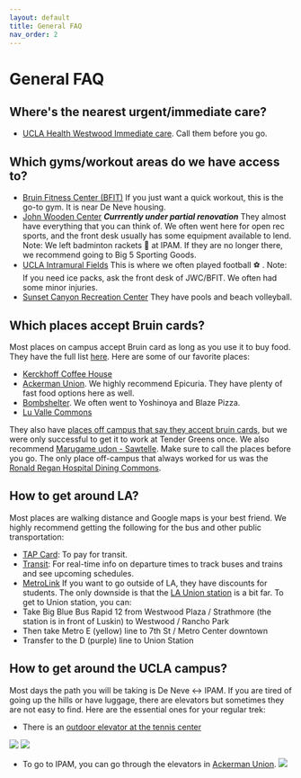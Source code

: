 ```yaml
---
layout: default
title: General FAQ
nav_order: 2
---
```


# General FAQ


## Where's the nearest urgent/immediate care?
- [UCLA Health Westwood Immediate care](https://www.uclahealth.org/locations/westwood-immediate-care). Call them before you go.


## Which gyms/workout areas do we have access to? 
- [Bruin Fitness Center (BFIT)](https://recreation.ucla.edu/bfit)
If you just want a quick workout, this is the go-to gym. It is near De Neve housing. 
- [John Wooden Center](https://recreation.ucla.edu/jwc) ***Currrently under partial renovation***
They almost have everything that you can think of. We often went here for open rec sports, and the front desk usually has some equipment available to lend. Note: We left badminton rackets :badminton: at IPAM. If they are no longer there, we recommend going to Big 5 Sporting Goods. 
- [UCLA Intramural Fields](https://recreation.ucla.edu/facilities/intramural-field)
This is where we often played football :soccer: . Note: If you need ice packs, ask the front desk of JWC/BFIT. We often had some minor injuries.
- [Sunset Canyon Recreation Center](https://recreation.ucla.edu/scrc)
They have pools and beach volleyball.


## Which places accept Bruin cards?

Most places on campus accept Bruin card as long as you use it to buy food. They have the full list [here](https://www.asucla.ucla.edu/locations). Here are some of our favorite places:
-  [Kerckhoff Coffee House](https://www.uclahealth.org/hospitals/reagan/patients-visitors/dining-commons)
-  [Ackerman Union](https://maps.app.goo.gl/JE81PYugv7DBxWYGA). We highly recommend Epicuria. They have plenty of fast food options here as well.
-  [Bombshelter](https://maps.app.goo.gl/FgMtEite6PSEWic76). We often went to Yoshinoya and Blaze Pizza.
-  [Lu Valle Commons](https://maps.app.goo.gl/BExq2sSbNTMawhmZ6)
  
They also have [places off campus that say they accept bruin cards](https://bruincard.ucla.edu/bruincard-merchants), but we were only successful to get it to work at Tender Greens once. We also recommend [Marugame udon - Sawtelle](https://maps.app.goo.gl/Pcos9mV3kJeED69W9). Make sure to call the places before you go. The only place off-campus that always worked for us was the [Ronald Regan Hospital Dining Commons](https://www.uclahealth.org/hospitals/reagan/patients-visitors/dining-commons). 
## How to get around LA?
Most places are walking distance and Google maps is your best friend. We highly recommend getting the following for the bus and other public transportation:
- [TAP Card](https://www.taptogo.net/articles/en_US/Website_content/TAP-App): To pay for transit.
- [Transit](https://transitapp.com/): For real-time info on departure times to track buses and trains and see upcoming schedules.
- [MetroLink](https://metrolinktrains.com/ticketsOverview/discounts/everyday-discounts/) If you want to go outside of LA, they have discounts for students. The only downside is that the [LA Union station](https://metrolinktrains.com/rider-info/general-info/stations/l.a.-union-station/) is a bit far. To get to Union station, you can:
- Take Big Blue Bus Rapid 12 from Westwood Plaza / Strathmore (the station is in front of Luskin) to Westwood / Rancho Park
- Then take Metro E (yellow) line to 7th St / Metro Center downtown
- Transfer to the D (purple) line to Union Station

## How to get around the UCLA campus?
Most days the path you will be taking is De Neve <-> IPAM. If you are tired of going up the hills or have luggage, there are elevators but sometimes they are not easy to find. Here are the essential ones for your regular trek:

- There is an [outdoor elevator at the tennis center](https://maps.app.goo.gl/kbxjYSSYWgfRP5BW8)

![](../../assets/images/TennisCenter_Street.png)
![](../../assets/images/TennisCenter_Top.png)

- To go to IPAM, you can go through the elevators in [Ackerman Union](https://maps.app.goo.gl/JE81PYugv7DBxWYGA).
![](../../assets/images/Ackerman.png)

